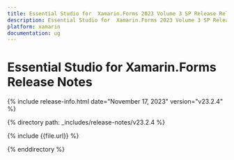```yaml
---
title: Essential Studio for  Xamarin.Forms 2023 Volume 3 SP Release Release Notes  
description: Essential Studio for  Xamarin.Forms 2023 Volume 3 SP Release Release Notes  
platform: xamarin
documentation: ug
---
```


# Essential Studio for  Xamarin.Forms  Release Notes  

{% include release-info.html date="November 17, 2023"  version="v23.2.4" %} 

{% directory path: _includes/release-notes/v23.2.4 %}

{% include {{file.url}} %}

{% enddirectory %}